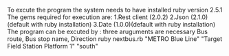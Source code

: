 To excute the program the system needs to have installed ruby version 2.5.1
The gems required for execution are:
  1.Rest client (2.0.2)
  2.Json (2.1.0)(default with ruby installation)
  3.Date (1.0.0)(default with ruby installation)
The program can be excuted by :
  three aruguments are necessary Bus route, Bus stop name, Direction
  ruby nextbus.rb "METRO Blue Line" "Target Field Station Platform 1" "south"

